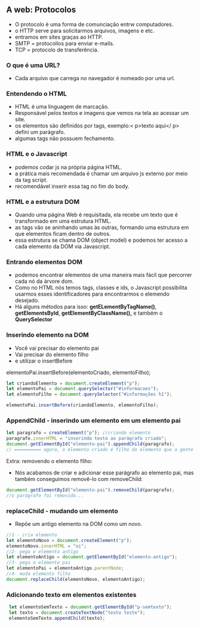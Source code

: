 ## A web: Protocolos

- O protocolo é uma forma de comunciação entrw computadores.
- o HTTP serve para solicitarmos arquivos, imagens e etc.
- entramos em sites graças ao HTTP.
- SMTP = protocollos para enviar e-mails.
- TCP = protocolo de transferência.

### O que é uma URL?

- Cada arquivo que carrega no navegador é nomeado por uma url.

### Entendendo o HTML

- HTML é uma linguagem de marcação.
- Responsável pelos textos e imagens que vemos na tela ao acessar um site.
- os elementos são definidos por tags, exemplo:< p>texto aqui</ p> defini um parágrafo.
- algumas tags não possuem fechamento.

### HTML e o Javascript

- podemos codar js na própria página HTML.
- a prática mais recomendada é chamar um arquivo js externo por meio da tag script.
- recomendável inserir essa tag no fim do body.

### HTML e a estrutura DOM

- Quando uma página Web é requisitada, ela recebe um texto que é transformado em uma estrutura HTML.
- as tags vão se aninhando umas às outras, formando uma estrutura em que elementos ficam dentro de outros.
- essa estrutura se chama DOM (object model) e podemos ter acesso a cada elemento da DOM via Javascript.

### Entrando elementos DOM

- podemos encontrar elementos de uma maneira mais fácil que percorrer cada nó da árvore dom.
- Como no HTML nós temos tags, classes e ids, o Javascript possibilita usarmos esses identificadores para encontrarmos o elemendo desejado.
- Há alguns métodos para isso: <strong>getELementByTagName()</strong>, <strong>getElementsById</strong>, <strong>getElementByClassName(),</strong> e também o <strong>QuerySelector</strong>

### Inserindo elemento na DOM

- Você vai precisar do elemento pai
- Vai precisar do elemento filho
- e utilizar o insertBefore

elementoPai.insertBefore(elementoCriado, elementoFilho);

```javascript
let criandoElemento = document.createElement("p");
let elementoPai = document.querySelector("#informacoes");
let elementoFilho = document.querySelector("#informações h1");

elementoPai.insertBefore(criandoElemento, elementoFilho);

```
### AppendChild - inserindo um elemento em um elemento pai

```javascript
let paragrafo = createElement("p"); //criando elemento
paragrafo.innerHTML = "inserindo texto ao parágrafo criado";
document.getElementById("elemento-pai").appendChild(paragrafo); 
// ========== agora, o elemento criado é filho do elemento que a gente pegou.=========
```
Extra: removendo o elemento filho:

- Nós acabamos de criar e adicionar esse parágrafo ao elemento pai, mas também conseguimos removê-lo com removeChild:

```javascript
document.getElementById("elemento-pai").removeChild(paragrafo); 
//o parágrafo foi removido...
```
### replaceChild - mudando um elemento

- Repõe um antigo elemento na DOM como um novo.

```javascript
//1 - cria elemento
let elementoNovo = document.createElement("p");
elementoNovo.innerHTML = "oi";
//2- pega o elemento antigo
let elementoAntigo = document.getElementById("elemento-antigo");
//3- pega o elemento pai
let elementoPai = elementoAntigo.parentNode;
//4- muda elemento filho
document.replaceChild(elementoNovo, elementoAntigo);
```
### Adicionando texto em elementos existentes

```javascript
 let elementoSemTexto = document.getElementById("p-semtexto");
 let texto = document.createTextNode("texto teste");
 elementoSemTexto.appendChild(texto);

```